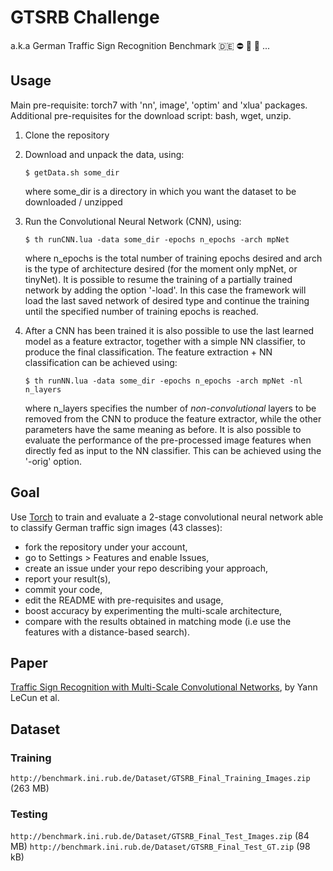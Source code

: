 # GTSRB Challenge

a.k.a German Traffic Sign Recognition Benchmark :de: :no_entry: :no_bicycles:
:no_entry_sign: ...

## Usage
Main pre-requisite: torch7 with 'nn', image', 'optim' and 'xlua' packages. Additional pre-requisites for the download script: bash, wget, unzip. 

1. Clone the repository
2. Download and unpack the data, using:

	`$ getData.sh some_dir`

   where some_dir is a directory in which you want the dataset to be downloaded / unzipped
3. Run the Convolutional Neural Network (CNN), using:

	`$ th runCNN.lua -data some_dir -epochs n_epochs -arch mpNet`

   where n_epochs is the total number of training epochs desired and arch is the type of architecture desired (for the moment only mpNet, or tinyNet).
   It is possible to resume the training of a partially trained network by adding the option '-load'. In this case the framework will load the last 
   saved network of desired type and continue the training until the specified number of training epochs is reached.
4. After a CNN has been trained it is also possible to use the last learned model as a feature extractor, together with a simple NN classifier, to produce the final classification.
   The feature extraction + NN classification can be achieved using:

   `$ th runNN.lua -data some_dir -epochs n_epochs -arch mpNet -nl n_layers`   
   
   where n_layers specifies the number of *non-convolutional* layers to be removed from the CNN to produce the feature extractor, while the other parameters have the same meaning as before.
   It is also possible to evaluate the performance of the pre-processed image features when directly fed as input to the NN classifier. This can be achieved using the '-orig' option.
   
## Goal

Use [Torch](http://torch.ch/) to train and evaluate a 2-stage convolutional
neural network able to classify German traffic sign images (43 classes):

* fork the repository under your account,
* go to Settings > Features and enable Issues,
* create an issue under your repo describing your approach,
* report your result(s),
* commit your code,
* edit the README with pre-requisites and usage,
* boost accuracy by experimenting the multi-scale architecture,
* compare with the results obtained in matching mode (i.e use the features with a distance-based search).

## Paper

[Traffic Sign Recognition with Multi-Scale Convolutional Networks](http://computer-vision-tjpn.googlecode.com/svn/trunk/documentation/reference_papers/2-sermanet-ijcnn-11-mscnn.pdf), by Yann LeCun et al.

## Dataset

### Training

`http://benchmark.ini.rub.de/Dataset/GTSRB_Final_Training_Images.zip` (263 MB)

### Testing

`http://benchmark.ini.rub.de/Dataset/GTSRB_Final_Test_Images.zip` (84 MB)
`http://benchmark.ini.rub.de/Dataset/GTSRB_Final_Test_GT.zip` (98 kB)
